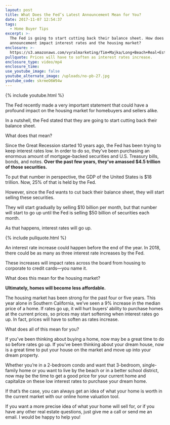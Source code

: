 ```yaml
---
layout: post
title: What Does the Fed’s Latest Announcement Mean for You?
date: 2017-11-07 12:54:37
tags:
  - Home Buyer Tips
excerpt: >-
  The Fed is going to start cutting back their balance sheet. How does this
  announcement impact interest rates and the housing market?
enclosure: >-
  https://s3.amazonaws.com/vyralmarketing/Tim+Majka/Long+Beach+Real+Estate+Agent-+What+Does+the+Feds+Latest+Announcement+Mean+for+You%253F.mp4
pullquote: Prices will have to soften as interest rates increase.
enclosure_type: video/mp4
enclosure_time:
use_youtube_image: false
youtube_alternate_image: /uploads/no-pb-27.jpg
youtube_code: skrmeO6W94w
---
```



{% include youtube.html %}

The Fed recently made a very important statement that could have a profound impact on the housing market for homebuyers and sellers alike.

In a nutshell, the Fed stated that they are going to start cutting back their balance sheet.

What does that mean?

Since the Great Recession started 10 years ago, the Fed has been trying to keep interest rates low. In order to do so, they’ve been purchasing an enormous amount of mortgage-backed securities and U.S. Treasury bills, bonds, and notes. **Over the past few years, they’ve amassed $4.5 trillion of those securities.**

To put that number in perspective, the GDP of the United States is $18 trillion. Now, 25% of that is held by the Fed. &nbsp;

However, since the Fed wants to cut back their balance sheet, they will start selling these securities.

They will start gradually by selling $10 billion per month, but that number will start to go up until the Fed is selling $50 billion of securities each month.

As that happens, interest rates will go up.

{% include pullquote.html %}

An interest rate increase could happen before the end of the year. In 2018, there could be as many as three interest rate increases by the Fed.

These increases will impact rates across the board from housing to corporate to credit cards—you name it. &nbsp;

What does this mean for the housing market?

**Ultimately, homes will become less affordable.**

The housing market has been strong for the past four or five years. This year alone in Southern California, we’ve seen a 9% increase in the median price of a home. If rates go up, it will hurt buyers’ ability to purchase homes at the current prices, so prices may start softening when interest rates go up. In fact, prices will have to soften as rates increase.

What does all of this mean for you?

If you’ve been thinking about buying a home, now may be a great time to do so before rates go up. If you’ve been thinking about your dream house, now is a great time to put your house on the market and move up into your dream property.

Whether you’re in a 2-bedroom condo and want that 3-bedroom, single-family home or you want to live by the beach or in a better school district, now may be the time to get a good price for your current home and capitalize on these low interest rates to purchase your dream home.

If that’s the case, you can always get an idea of what your home is worth in the current market with our online home valuation tool.

If you want a more precise idea of what your home will sell for, or if you have any other real estate questions, just give me a call or send me an email. I would be happy to help you!